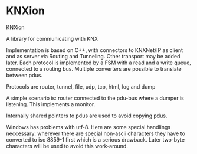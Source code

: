 # KNXion
KNXion

A library for communicating with KNX

Implementation is based on C++, with connectors to KNXNet/IP as client and as server via Routing and Tunneling. Other transport may be added later. Each protocol is implemented by a FSM with a read and a write queue, connected to a routing bus. Multiple converters are possible to translate between pdus.

Protocols are router, tunnel, file, udp, tcp, html, log and dump

A simple scenario is: router connected to the pdu-bus where a dumper is listening. This implements a monitor.

Internally shared pointers to pdus are used to avoid copying pdus.

Windows has problems with utf-8. Here are some special handlings neccessary: wherever there are special non-ascii characters they have to converted to iso 8859-1 first which is a serious drawback. Later two-byte characters will be used to avoid this work-around.
